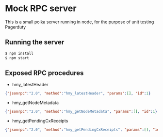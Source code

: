 # Mock RPC server
This is a small polka server running in node, for the purpose of unit testing Pagerduty

## Running the server
```bash
$ npm install
$ npm start
```

## Exposed RPC procedures
- hmy_latestHeader
```json
{"jsonrpc":"2.0", "method":"hmy_latestHeader", "params":[], "id":1}
```
- hmy_getNodeMetadata
```json
{"jsonrpc":"2.0", "method":"hmy_getNodeMetadata", "params":[], "id":1}
```
- hmy_getPendingCxReceipts
```json
{"jsonrpc":"2.0", "method":"hmy_getPendingCxReceipts", "params":[], "id":1}
```